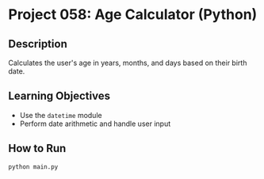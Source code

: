 # Project 058: Age Calculator (Python)

## Description
Calculates the user's age in years, months, and days based on their birth date.

## Learning Objectives
- Use the `datetime` module
- Perform date arithmetic and handle user input

## How to Run
```
python main.py
```
